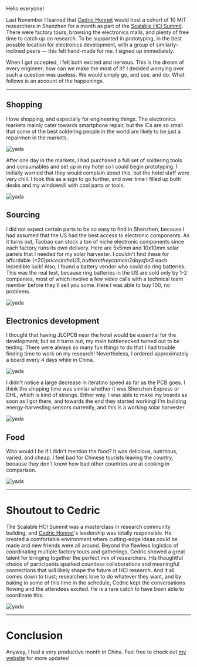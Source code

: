 Hello everyone! 

Last November I learned that [Cedric Honnet](https://honnet.eu/) would host a cohort of 10 MIT researchers in Shenzhen for a month as part of the [Scalable HCI Summit](https://scalablehci.com/2025/program/). There were factory tours, browsing the electronics malls, and plenty of free time to catch up on research. To be supported in prototyping, in the best possble location for electronics development, with a group of similarly-inclined peers — this felt hand-made for me. I signed up immediately. 

When I got accepted, I felt both excited and nervous. This is the dream of every engineer; how can we make the most of it? I decided worrying over such a question was useless. We would simply go, and see, and do. What follows is an account of the happenings.


<hr>

## Shopping
I love shopping, and especially for engineering things. The electronics markets mainly cater towards smartphone repair, but the ICs are so small that some of the best soldering people in the world are likely to be just a repairmen in the markets.

![yada](day1mall.png)


After one day in the markets, I had purchased a full set of soldering tools and consumables and set up in my hotel so I could begin prototyping. I initially worried that they would complain about this, but the hotel staff were very chill. I took this as a sign to go further, and over time I filled up both desks and my windowsill with cool parts or tools. 


![yada](day30mall.png)


## Sourcing
I did not expect certain parts to be so easy to find in Shenzhen, because I had assumed that the US had the best access to electronic components. As it turns out, Taobao can stock a ton of niche electronic components since each factory runs its own delivery. Here are 5x5mm and 10x10mm solar panels that I needed for my solar harvester. I couldn't find these for affordable (<20$) prices in the US, but here they came in 2 days for 3$ each. Incredible luck! Also, I found a battery vendor who could do ring batteries. This was the real test, because ring batteries in the US are sold only by 1-2 companies, most of which involve a few video calls with a technical team member before they'll sell you some. Here I was able to buy 100, no problems.

![yada](hardtosource.png)

## Electronics development
I thought that having JLCPCB near the hotel would be essential for the development; but as it turns out, my main bottlenecked turned out to be testing. There were always so many fun things to do that I had trouble finding time to work on my research! Nevertheless, I ordered approximately a board every 4 days while in China. 

![yada](jlcorders.jpg)

I didn't notice a large decrease in iteratino speed as far as the PCB goes. I think the shipping time was similar whether it was Shenzhen Express or DHL, which is kind of strange. Either way, I was able to make my boards as soon as I got there, and towards the end they started working! I'm building energy-harvesting sensors currently, and this is a working solar harvester.

![yada](workingsolar.jpg)


## Food
Who would I be if I didn't mention the food? It was delicious, nutritious, varied, and cheap. I feel bad for Chinese tourists leaving the country, because they don't know how bad other countries are at cooking in comparison. 

![yada](foodpost.png)

<hr>

# Shoutout to Cedric
The Scalable HCI Summit was a masterclass in research community building, and [Cedric Honnet](http://honnet.eu/)'s leadership was totally responsible. He created a comfortable environment where cutting-edge ideas could be made and new friends were all around. Beyond the flawless logistics of coordinating multiple factory tours and gatherings, Cedric showed a great talent for bringing together the perfect mix of researchers. His thoughtful choice of participants sparked countless collaborations and meaningful connections that will likely shape the future of HCI research. And it all comes down to trust; researchers love to do whatever they want, and by baking in some of this time in the schedule, Cedric kept the conversations flowing and the attendees excited. He is a rare catch to have been able to coordinate this. 

![yada](cedric.jpeg)

<hr>


# Conclusion
Anyway, I had a very productive month in China. Feel free to check out [my website](andykong.org) for more updates!

